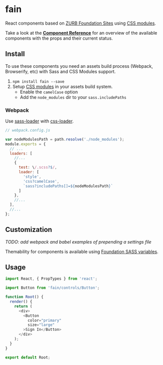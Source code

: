 # fain

React components based on [ZURB Foundation Sites](http://foundation.zurb.com/sites.html) using
[CSS modules](https://github.com/css-modules/css-modules).

Take a look at the **[Component Reference](https://guzart.github.io/fain/)** for an overview of
the available components with the props and their current status.

## Install

To use these components you need an assets build process (Webpack, Browserify, etc) with
Sass and CSS Modules support.

1. `npm install fain --save`
2. Setup [CSS modules](https://github.com/css-modules/css-modules#implementations) in your
   assets build system.
   * Enable the `camelCase` option
   * Add the `node_modules` dir to your `sass.includePaths`

### Webpack

Use [sass-loader](https://github.com/jtangelder/sass-loader#sass-options)
with [css-loader](https://github.com/webpack/css-loader).

```js
// webpack.config.js

var nodeModulesPath = path.resolve('./node_modules');
module.exports = {
  // ...
  loaders: [
    //...
    {
      test: \/.scss?$/,
      loader: [
        'style',
        'css?camelCase',
        `sass?includePaths[]=${nodeModulesPath}`
      ]
    },
    //...
  ],
  //...
};
```

## Customization

_TODO: add webpack and babel examples of prepending a settings file_

Themability for components is available using [Foundation SASS variables](http://foundation.zurb.com/sites/docs/global.html).

## Usage

```js
import React, { PropTypes } from 'react';

import Button from 'fain/controls/Button';

function Root() {
  render() {
    return (
      <div>
        <Button
          color="primary"
          size="large"
        >Sign In</Button>
      </div>
    );
  }
}

export default Root;
```
